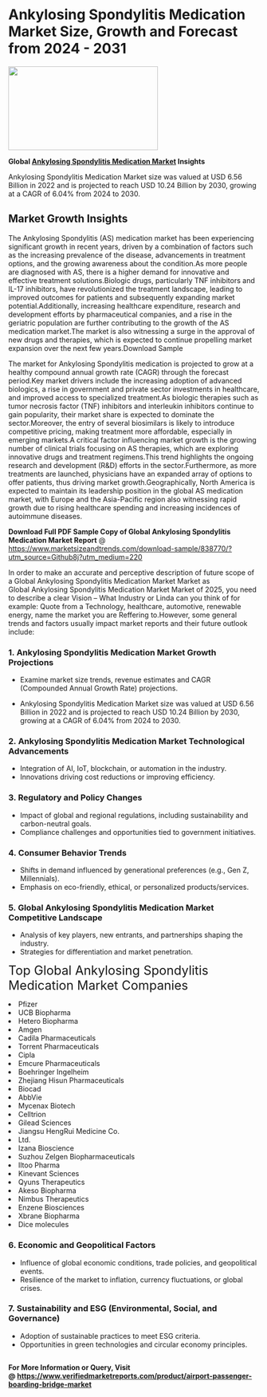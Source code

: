 <H1>Ankylosing Spondylitis Medication Market Size, Growth and Forecast from 2024 - 2031</H1><img class="aligncenter size-medium wp-image-584254" src="https://thirdeyenews.in/wp-content/uploads/2024/09/Global-Market-Research-300x168.jpeg" alt="" width="300" height="168" /><p><strong>Global&nbsp;<a href="https://www.marketsizeandtrends.com/download-sample/838770/?utm_source=Github8j?utm_medium=220">Ankylosing Spondylitis Medication Market</a> Insights</strong></p><p>Ankylosing Spondylitis Medication Market size was valued at USD 6.56 Billion in 2022 and is projected to reach USD 10.24 Billion by 2030, growing at a CAGR of 6.04% from 2024 to 2030.</p><p><h2>Market Growth Insights</h2> <p>The Ankylosing Spondylitis (AS) medication market has been experiencing significant growth in recent years, driven by a combination of factors such as the increasing prevalence of the disease, advancements in treatment options, and the growing awareness about the condition.As more people are diagnosed with AS, there is a higher demand for innovative and effective treatment solutions.Biologic drugs, particularly TNF inhibitors and IL-17 inhibitors, have revolutionized the treatment landscape, leading to improved outcomes for patients and subsequently expanding market potential.Additionally, increasing healthcare expenditure, research and development efforts by pharmaceutical companies, and a rise in the geriatric population are further contributing to the growth of the AS medication market.The market is also witnessing a surge in the approval of new drugs and therapies, which is expected to continue propelling market expansion over the next few years.Download Sample</p> <p>The market for Ankylosing Spondylitis medication is projected to grow at a healthy compound annual growth rate (CAGR) through the forecast period.Key market drivers include the increasing adoption of advanced biologics, a rise in government and private sector investments in healthcare, and improved access to specialized treatment.As biologic therapies such as tumor necrosis factor (TNF) inhibitors and interleukin inhibitors continue to gain popularity, their market share is expected to dominate the sector.Moreover, the entry of several biosimilars is likely to introduce competitive pricing, making treatment more affordable, especially in emerging markets.A critical factor influencing market growth is the growing number of clinical trials focusing on AS therapies, which are exploring innovative drugs and treatment regimens.This trend highlights the ongoing research and development (R&D) efforts in the sector.Furthermore, as more treatments are launched, physicians have an expanded array of options to offer patients, thus driving market growth.Geographically, North America is expected to maintain its leadership position in the global AS medication market, with Europe and the Asia-Pacific region also witnessing rapid growth due to rising healthcare spending and increasing incidences of autoimmune diseases.</p><p><span class=""><strong>Download Full PDF Sample Copy of Global Ankylosing Spondylitis Medication Market Report</strong> @ <a href="https://www.marketsizeandtrends.com/download-sample/838770/?utm_source=Github8j?utm_medium=220" target="_blank">https://www.marketsizeandtrends.com/download-sample/838770/?utm_source=Github8j?utm_medium=220</a></span></p><p>In order to make an accurate and perceptive description of future scope of a Global&nbsp;Ankylosing Spondylitis Medication Market Market as Global&nbsp;Ankylosing Spondylitis Medication Market Market of 2025, you need to describe a clear Vision &ndash; What Industry or Linda can you think of for example: Quote from a Technology, healthcare, automotive, renewable energy, name the market you are Reffering to.However, some general trends and factors usually impact market reports and their future outlook include:</p><h3>1.&nbsp;<strong>Ankylosing Spondylitis Medication Market Growth Projections</strong></h3><ul><li>Examine market size trends, revenue estimates and CAGR (Compounded Annual Growth Rate) projections.</li><li><p>Ankylosing Spondylitis Medication Market size was valued at USD 6.56 Billion in 2022 and is projected to reach USD 10.24 Billion by 2030, growing at a CAGR of 6.04% from 2024 to 2030.</p></li></ul><h3>2.&nbsp;<strong>Ankylosing Spondylitis Medication Market Technological Advancements</strong></h3><ul><li>Integration of AI, IoT, blockchain, or automation in the industry.</li><li>Innovations driving cost reductions or improving efficiency.</li></ul><h3>3.&nbsp;<strong>Regulatory and Policy Changes</strong></h3><ul><li>Impact of global and regional regulations, including sustainability and carbon-neutral goals.</li><li>Compliance challenges and opportunities tied to government initiatives.</li></ul><h3>4.&nbsp;<strong>Consumer Behavior Trends</strong></h3><ul><li>Shifts in demand influenced by generational preferences (e.g., Gen Z, Millennials).</li><li>Emphasis on eco-friendly, ethical, or personalized products/services.</li></ul><h3>5.&nbsp;<strong>Global Ankylosing Spondylitis Medication Market Competitive Landscape</strong></h3><ul><li>Analysis of key players, new entrants, and partnerships shaping the industry.</li><li>Strategies for differentiation and market penetration.</li></ul><p data-pm-slice="1 1 []"><span style="color: inherit; font-family: inherit; font-size: 25px;">Top Global Ankylosing Spondylitis Medication Market Companies</span></p><div class="" data-test-id=""><p><li>Pfizer</li><li> UCB Biopharma</li><li> Hetero Biopharma</li><li> Amgen</li><li> Cadila Pharmaceuticals</li><li> Torrent Pharmaceuticals</li><li> Cipla</li><li> Emcure Pharmaceuticals</li><li> Boehringer Ingelheim</li><li> Zhejiang Hisun Pharmaceuticals</li><li> Biocad</li><li> AbbVie</li><li> Mycenax Biotech</li><li> Celltrion</li><li> Gilead Sciences</li><li> Jiangsu HengRui Medicine Co.</li><li> Ltd.</li><li> Izana Bioscience</li><li> Suzhou Zelgen Biopharmaceuticals</li><li> Iltoo Pharma</li><li> Kinevant Sciences</li><li> Qyuns Therapeutics</li><li> Akeso Biopharma</li><li> Nimbus Therapeutics</li><li> Enzene Biosciences</li><li> Xbrane Biopharma</li><li> Dice molecules</li></p></div><h3>6.&nbsp;<strong>Economic and Geopolitical Factors</strong></h3><ul><li>Influence of global economic conditions, trade policies, and geopolitical events.</li><li>Resilience of the market to inflation, currency fluctuations, or global crises.</li></ul><h3>7.&nbsp;<strong>Sustainability and ESG (Environmental, Social, and Governance)</strong></h3><ul><li>Adoption of sustainable practices to meet ESG criteria.</li><li>Opportunities in green technologies and circular economy principles.</li></ul><h2><strong style="font-size: 14px;">For More Information or Query, Visit @&nbsp;</strong><a style="background-color: #ffffff; font-size: 14px;" href="https://www.marketsizeandtrends.com/report/ankylosing-spondylitis-medication-market/" target="_blank">https://www.verifiedmarketreports.com/product/airport-passenger-boarding-bridge-market</a></h2>